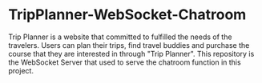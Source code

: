 # TripPlanner-WebSocket-Chatroom
Trip Planner is a website that committed to fulfilled the needs of the travelers. Users can plan their trips, find travel buddies and purchase the course that they are interested in through "Trip Planner". This repository is the WebSocket Server that used to serve the chatroom function in this project.
